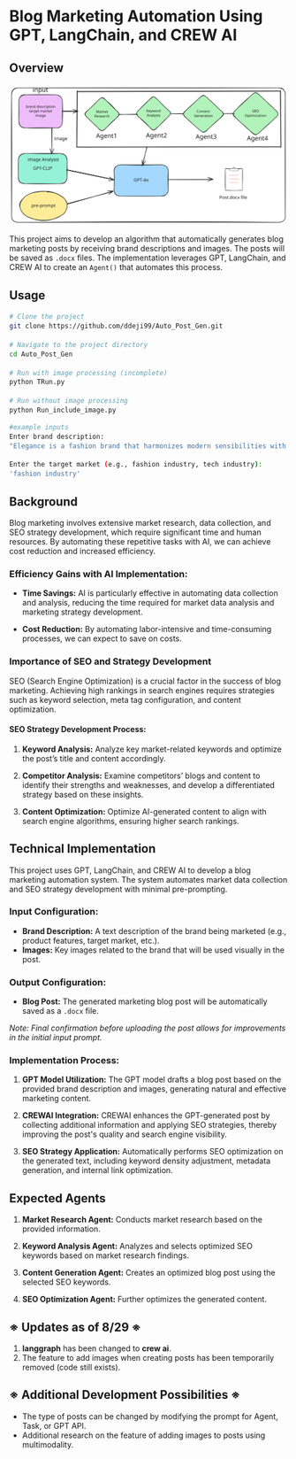 # Blog Marketing Automation Using GPT, LangChain, and CREW AI

## Overview

![arch](./src/Architecture.svg)

This project aims to develop an algorithm that automatically generates blog marketing posts by receiving brand descriptions and images. The posts will be saved as `.docx` files. The implementation leverages GPT, LangChain, and CREW AI to create an `Agent()` that automates this process.

## Usage

```bash
# Clone the project
git clone https://github.com/ddeji99/Auto_Post_Gen.git

# Navigate to the project directory
cd Auto_Post_Gen

# Run with image processing (incomplete)
python TRun.py

# Run without image processing
python Run_include_image.py
```
```bash
#example inputs
Enter brand description:
"Elegance is a fashion brand that harmonizes modern sensibilities with classic style, offering high-quality clothing and accessories. Our collection features stylish garments for all seasons, providing a wide range of options for trend-conscious customers. Elegance is committed to sustainable fashion, showcasing designs that allow customers to express their individuality."

Enter the target market (e.g., fashion industry, tech industry):
'fashion industry'

```


## Background

Blog marketing involves extensive market research, data collection, and SEO strategy development, which require significant time and human resources. By automating these repetitive tasks with AI, we can achieve cost reduction and increased efficiency.

### Efficiency Gains with AI Implementation:

- **Time Savings:** AI is particularly effective in automating data collection and analysis, reducing the time required for market data analysis and marketing strategy development.
  
- **Cost Reduction:** By automating labor-intensive and time-consuming processes, we can expect to save on costs.

### Importance of SEO and Strategy Development

SEO (Search Engine Optimization) is a crucial factor in the success of blog marketing. Achieving high rankings in search engines requires strategies such as keyword selection, meta tag configuration, and content optimization.

#### SEO Strategy Development Process:

1. **Keyword Analysis:** Analyze key market-related keywords and optimize the post’s title and content accordingly.

2. **Competitor Analysis:** Examine competitors’ blogs and content to identify their strengths and weaknesses, and develop a differentiated strategy based on these insights.

3. **Content Optimization:** Optimize AI-generated content to align with search engine algorithms, ensuring higher search rankings.

## Technical Implementation

This project uses GPT, LangChain, and CREW AI to develop a blog marketing automation system. The system automates market data collection and SEO strategy development with minimal pre-prompting.

### Input Configuration:
- **Brand Description:** A text description of the brand being marketed (e.g., product features, target market, etc.).
- **Images:** Key images related to the brand that will be used visually in the post.

### Output Configuration:
- **Blog Post:** The generated marketing blog post will be automatically saved as a `.docx` file.

*Note: Final confirmation before uploading the post allows for improvements in the initial input prompt.*

### Implementation Process:
1. **GPT Model Utilization:** The GPT model drafts a blog post based on the provided brand description and images, generating natural and effective marketing content.

2. **CREWAI Integration:** CREWAI enhances the GPT-generated post by collecting additional information and applying SEO strategies, thereby improving the post's quality and search engine visibility.

3. **SEO Strategy Application:** Automatically performs SEO optimization on the generated text, including keyword density adjustment, metadata generation, and internal link optimization.

## Expected Agents

1. **Market Research Agent:** Conducts market research based on the provided information.
  
2. **Keyword Analysis Agent:** Analyzes and selects optimized SEO keywords based on market research findings.

3. **Content Generation Agent:** Creates an optimized blog post using the selected SEO keywords.

4. **SEO Optimization Agent:** Further optimizes the generated content.

## ※ Updates as of 8/29 ※
1. **langgraph** has been changed to **crew ai**.
2. The feature to add images when creating posts has been temporarily removed (code still exists).

## ※ Additional Development Possibilities ※
- The type of posts can be changed by modifying the prompt for Agent, Task, or GPT API.
- Additional research on the feature of adding images to posts using multimodality.
